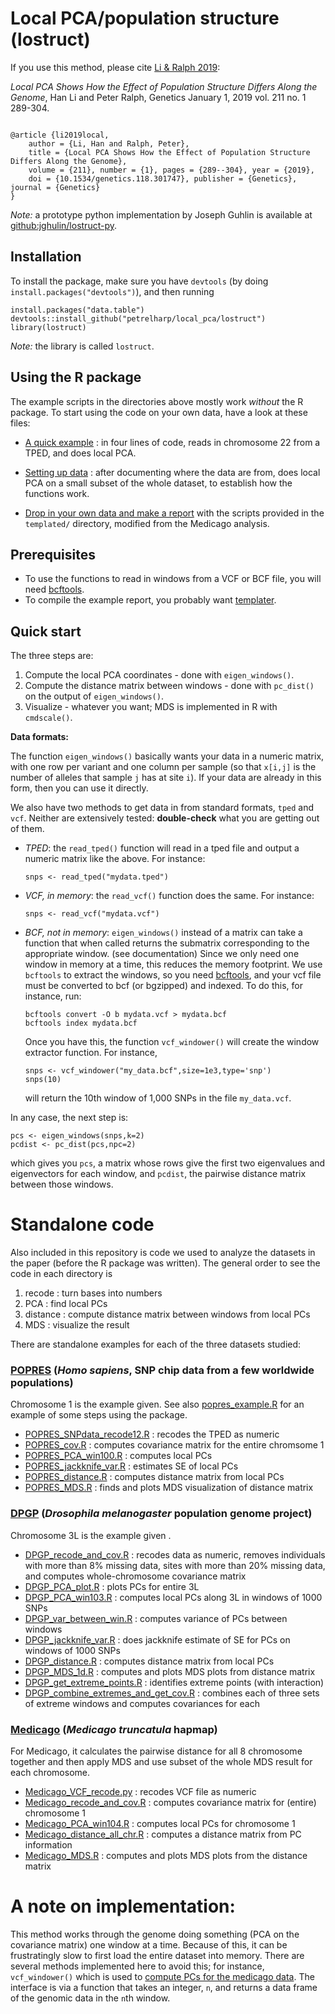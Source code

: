 Local PCA/population structure (lostruct)
=========================================

If you use this method, please cite [Li & Ralph 2019](https://www.genetics.org/content/211/1/289):

*Local PCA Shows How the Effect of Population Structure Differs Along the Genome*,
Han Li and Peter Ralph,
Genetics January 1, 2019 vol. 211 no. 1 289-304.

```

@article {li2019local,
	author = {Li, Han and Ralph, Peter},
	title = {Local PCA Shows How the Effect of Population Structure Differs Along the Genome},
	volume = {211}, number = {1}, pages = {289--304}, year = {2019},
	doi = {10.1534/genetics.118.301747}, publisher = {Genetics}, journal = {Genetics}
}
```

*Note:* a prototype python implementation by Joseph Guhlin is available at [github:jghulin/lostruct-py](https://github.com/jguhlin/lostruct-py).

## Installation

To install the package, make sure you have `devtools` (by doing `install.packages("devtools")`),
and then running 
```
install.packages("data.table")
devtools::install_github("petrelharp/local_pca/lostruct")
library(lostruct)
```
*Note:* the library is called `lostruct`.

## Using the R package

The example scripts in the directories above mostly work *without* the R package.
To start using the code on your own data, have a look at these files:

* [A quick example](popres/popres_example.R) : in four lines of code, reads in chromosome 22 from a TPED, and does local PCA.

* [Setting up data](medicago/medicago_data_setup.html) : after documenting where the data are from,
    does local PCA on a small subset of the whole dataset, to establish how the functions work.

* [Drop in your own data and make a report](templated/README.md) with the scripts provided in the `templated/` directory,
    modified from the Medicago analysis.

## Prerequisites

- To use the functions to read in windows from a VCF or BCF file,
    you will need [bcftools](http://www.htslib.org/doc/bcftools.html).
- To compile the example report, you probably want 
    [templater](https://github.com/petrelharp/templater).

## Quick start

The three steps are:

1. Compute the local PCA coordinates - done with `eigen_windows()`.
2. Compute the distance matrix between windows - done with `pc_dist()` on the output of `eigen_windows()`.
3. Visualize - whatever you want; MDS is implemented in R with `cmdscale()`.

**Data formats:**

The function `eigen_windows()` basically wants
your data in a numeric matrix,
with one row per variant and one column per sample
(so that `x[i,j]` is the number of alleles that sample `j` has at site `i`).
If your data are already in this form, then you can use it directly.

We also have two methods to get data in from standard formats,
`tped` and `vcf`.  Neither are extensively tested: 
**double-check** what you are getting out of them.

- *TPED*: the `read_tped()` function will read in a tped file and output a numeric matrix like the above.
    For instance:
 
    ```
    snps <- read_tped("mydata.tped")
    ```

- *VCF, in memory*: the `read_vcf()` function does the same. 
    For instance:
 
    ```
    snps <- read_vcf("mydata.vcf")
    ```

- *BCF, not in memory*: `eigen_windows()` instead of a matrix can take a function that when called returns the submatrix
    corresponding to the appropriate window. (see documentation)
    Since we only need one window in memory at a time, this reduces the memory footprint.
    We use `bcftools` to extract the windows, so you need [bcftools](https://samtools.github.io/bcftools/),
    and your vcf file must be converted to bcf (or bgzipped) and indexed.
    To do this, for instance, run:

    ```
    bcftools convert -O b mydata.vcf > mydata.bcf
    bcftools index mydata.bcf
    ```

    Once you have this, 
    the function `vcf_windower()` will create the window extractor function.  For instance,

    ```
    snps <- vcf_windower("my_data.bcf",size=1e3,type='snp')
    snps(10)
    ```

    will return the 10th window of 1,000 SNPs in the file `my_data.vcf`.

In any case, the next step is:

```
pcs <- eigen_windows(snps,k=2)
pcdist <- pc_dist(pcs,npc=2)
```

which gives you `pcs`, a matrix whose rows give the first two eigenvalues and eigenvectors for each window,
and `pcdist`, the pairwise distance matrix between those windows.


# Standalone code

Also included in this repository is code we used to analyze the datasets in the paper (before the R package was written).
The general order to see the code in each directory is 

1. recode : turn bases into numbers
2. PCA : find local PCs
3. distance : compute distance matrix between windows from local PCs
4. MDS : visualize the result

There are standalone examples for each of the three datasets studied:

### [POPRES](popres/) (*Homo sapiens*, SNP chip data from a few worldwide populations)

Chromosome 1 is the example given.  See also [popres_example.R](popres/popres_example.R) for an example of some steps using the package.

- [POPRES_SNPdata_recode12.R](popres/POPRES_SNPdata_recode12.R) : recodes the TPED as numeric
- [POPRES_cov.R](popres/POPRES_cov.R) : computes covariance matrix for the entire chromsome 1
- [POPRES_PCA_win100.R](popres/POPRES_PCA_win100.R) : computes local PCs
- [POPRES_jackknife_var.R](popres/POPRES_jackknife_var.R) : estimates SE of local PCs
- [POPRES_distance.R](popres/POPRES_distance.R) : computes distance matrix from local PCs
- [POPRES_MDS.R](popres/POPRES_MDS.R) : finds and plots MDS visualization of distance matrix

### [DPGP](dpgp/) (*Drosophila melanogaster* population genome project)

Chromosome 3L is the example given .

- [DPGP_recode_and_cov.R](dpgp/DPGP_recode_and_cov.R) : recodes data as numeric, removes individuals with more than 8% missing data, sites with more than 20% missing data, and computes whole-chromosome covariance matrix
- [DPGP_PCA_plot.R](dpgp/DPGP_PCA_plot.R) : plots PCs for entire 3L
- [DPGP_PCA_win103.R](dpgp/DPGP_PCA_win103.R) : computes local PCs along 3L in windows of 1000 SNPs
- [DPGP_var_between_win.R](dpgp/DPGP_var_between_win.R) : computes variance of PCs between windows
- [DPGP_jackknife_var.R](dpgp/DPGP_jackknife_var.R) : does jackknife estimate of SE for PCs on windows of 1000 SNPs
- [DPGP_distance.R](dpgp/DPGP_distance.R) : computes distance matrix from local PCs
- [DPGP_MDS_1d.R](dpgp/DPGP_MDS_1d.R) : computes and plots MDS plots from distance matrix
- [DPGP_get_extreme_points.R](dpgp/DPGP_get_extreme_points.R) : identifies extreme points (with interaction)
- [DPGP_combine_extremes_and_get_cov.R](dpgp/DPGP_combine_extremes_and_get_cov.R) : combines each of three sets of extreme windows and computes covariances for each

### [Medicago](medicago/) (*Medicago truncatula* hapmap)

For Medicago, it calculates the pairwise distance for all 8 chromosome together and then apply MDS and use subset of the whole MDS result for each chromosome. 

- [Medicago_VCF_recode.py](medicago/Medicago_VCF_recode.py) : recodes VCF file as numeric
- [Medicago_recode_and_cov.R](medicago/Medicago_recode_and_cov.R) : computes covariance matrix for (entire) chromosome 1
- [Medicago_PCA_win104.R](medicago/Medicago_PCA_win104.R) : computes local PCs for chromosome 1
- [Medicago_distance_all_chr.R](medicago/Medicago_distance_all_chr.R) : computes a distance matrix from PC information
- [Medicago_MDS.R](medicago/Medicago_MDS.R) : computes and plots MDS plots from the distance matrix


# A note on implementation:

This method works through the genome doing something (PCA on the covariance matrix)
one window at a time.  Because of this, it can be frustratingly slow to first load
the entire dataset into memory.  There are several methods implemented here to avoid this;
for instance, `vcf_windower()` which is used to [compute PCs for the medicago data](medicago/run_on_medicago.R).
The interface is via a function that takes an integer, `n`,
and returns a data frame of the genomic data in the `n`th window.

